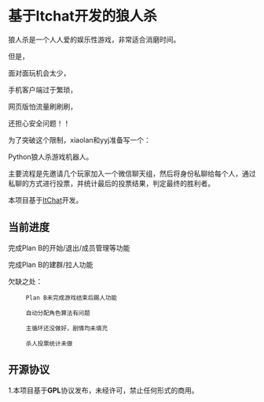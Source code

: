 # 基于Itchat开发的狼人杀
狼人杀是一个人人爱的娱乐性游戏，非常适合消磨时间。

但是，

面对面玩机会太少，

手机客户端过于繁琐，

网页版怕流量刷刷刷，

还担心安全问题！！

为了突破这个限制，xiaolan和yyj准备写一个：

Python狼人杀游戏机器人。

主要流程是先邀请几个玩家加入一个微信聊天组，然后将身份私聊给每个人，通过私聊的方式进行投票，并统计最后的投票结果，判定最终的胜利者。

本项目基于[ItChat](https://github.com/littlecodersh/ItChat)开发。

## 当前进度
完成Plan B的开始/退出/成员管理等功能

完成Plan B的建群/拉人功能

欠缺之处：

         Plan B未完成游戏结束后踢人功能

         自动分配角色算法有问题

         主循环还没做好，剧情均未填充

         杀人投票统计未做
         
## 开源协议
1.本项目基于**GPL**协议发布，未经许可，禁止任何形式的商用。
